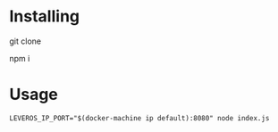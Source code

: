 # Installing

git clone

npm i

# Usage
```
LEVEROS_IP_PORT="$(docker-machine ip default):8080" node index.js
```
